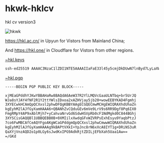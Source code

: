 # hkwk-hklcv
hkl cv version3

<p align="left"> <img src="https://komarev.com/ghpvc/?username=hkwk&label=Profile%20views&color=0e75b6&style=flat" alt="hkwk" /> </p>


https://hkl.ac.cn/ in Upyun for Vistors from Mainland China;

And https://hkl.one/ in Cloudflare for Vistors from other regions.


[~hkl.keys](https://meta.sr.ht/~hkl.keys)

```txt
ssh-ed25519 AAAAC3NzaC1lZDI1NTE5AAAAIIaFaE33l45y5cmjDkDUwN7lnByd7LyLaXWp2ZPGiUf+ huangkl@homeomv
```

[~hkl.pgp](https://meta.sr.ht/~hkl.pgp)

```txt
-----BEGIN PGP PUBLIC KEY BLOCK-----

xjMEaGPddhYJKwYBBAHaRw8BAQdA6AeW37R2YlLMQVcGaaULNTbq+br5UrJQ
WJa8sYJAY4fNF2R1Y2ttYWlsIDxoa2xAZHVjay5jb20+wowEEBYKAD4Fgmhj
3XYECwkHCAmQpQCXxsl2phwDFQgKBBYAAgECGQECmwMCHgEWIQRAXhdUhaZn
kgEyhM2lAJfGyXamHAAA6+QBANhZvCQduGEv6mVe9LrV9s6RR9Dgf8Pq6IX0
FmgRMpY4AP9xAblMjh7+yCahvaNrvGd6SdwHSVpRb0cF1NdMgkd0C844BGhj
3XYSCisGAQQBl1UBBQEBB0B+0XMIilxXwdqGFxWZVRPsExhEsyu9YaqbPtzJ
7co6FwMBCAfCeAQYFgoAKgWCaGPddgmQpQCXxsl2phwCmwwWIQRAXhdUhaZn
kgEyhM2lAJfGyXamHAAAg9kBAPtVXkI+YpJnc8rN6xXcA8IYT1g+DRiNS3uR
QaXYjVnzAQD2o1p0LGy6sJwdKxIPG9AdkRjtZDILjEFbXah5Uaa1Aw==
=/GKd
```